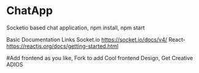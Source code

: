 # ChatApp
Socketio based chat application,
npm install,
npm start

Basic Documentation Links
Socket.io https://socket.io/docs/v4/
React- https://reactjs.org/docs/getting-started.html


#Add frontend as you like,
Fork to add Cool frontend Design,
Get Creative 
ADIOS


